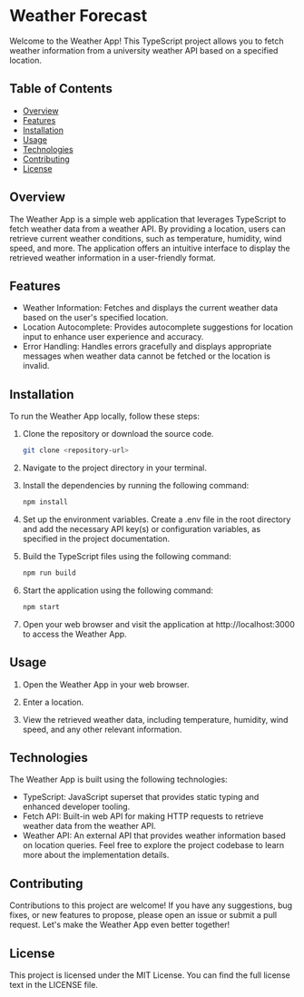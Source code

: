 # Weather Forecast

Welcome to the Weather App! This TypeScript project allows you to fetch weather information from a university weather API based on a specified location.

## Table of Contents

- [Overview](#overview)
- [Features](#features)
- [Installation](#installation)
- [Usage](#usage)
- [Technologies](#technologies)
- [Contributing](#contributing)
- [License](#license)

## Overview

The Weather App is a simple web application that leverages TypeScript to fetch weather data from a weather API. By providing a location, users can retrieve current weather conditions, such as temperature, humidity, wind speed, and more. The application offers an intuitive interface to display the retrieved weather information in a user-friendly format.

## Features

- Weather Information: Fetches and displays the current weather data based on the user's specified location.
- Location Autocomplete: Provides autocomplete suggestions for location input to enhance user experience and accuracy.
- Error Handling: Handles errors gracefully and displays appropriate messages when weather data cannot be fetched or the location is invalid.

## Installation

To run the Weather App locally, follow these steps:

1. Clone the repository or download the source code.
   ```bash
   git clone <repository-url>

2. Navigate to the project directory in your terminal.

3. Install the dependencies by running the following command:
   ```bash
   npm install
4. Set up the environment variables. Create a .env file in the root directory and add the necessary API key(s) or configuration variables, as specified in the project documentation.

5. Build the TypeScript files using the following command:
   ```bash
   npm run build
6. Start the application using the following command:
   ```bash
   npm start
7. Open your web browser and visit the application at http://localhost:3000 to access the Weather App.

## Usage
1. Open the Weather App in your web browser.

2. Enter a location.

3. View the retrieved weather data, including temperature, humidity, wind speed, and any other relevant information.

## Technologies
The Weather App is built using the following technologies:

- TypeScript: JavaScript superset that provides static typing and enhanced developer tooling.
- Fetch API: Built-in web API for making HTTP requests to retrieve weather data from the weather API.
- Weather API: An external API that provides weather information based on location queries.
Feel free to explore the project codebase to learn more about the implementation details.

## Contributing
Contributions to this project are welcome! If you have any suggestions, bug fixes, or new features to propose, please open an issue or submit a pull request. Let's make the Weather App even better together!

## License
This project is licensed under the MIT License. You can find the full license text in the LICENSE file.
